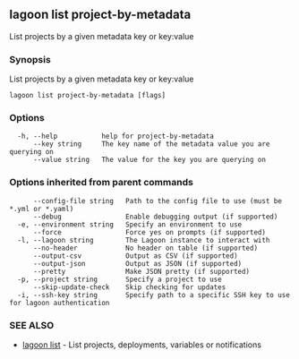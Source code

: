 ## lagoon list project-by-metadata

List projects by a given metadata key or key:value

### Synopsis

List projects by a given metadata key or key:value

```
lagoon list project-by-metadata [flags]
```

### Options

```
  -h, --help           help for project-by-metadata
      --key string     The key name of the metadata value you are querying on
      --value string   The value for the key you are querying on
```

### Options inherited from parent commands

```
      --config-file string   Path to the config file to use (must be *.yml or *.yaml)
      --debug                Enable debugging output (if supported)
  -e, --environment string   Specify an environment to use
      --force                Force yes on prompts (if supported)
  -l, --lagoon string        The Lagoon instance to interact with
      --no-header            No header on table (if supported)
      --output-csv           Output as CSV (if supported)
      --output-json          Output as JSON (if supported)
      --pretty               Make JSON pretty (if supported)
  -p, --project string       Specify a project to use
      --skip-update-check    Skip checking for updates
  -i, --ssh-key string       Specify path to a specific SSH key to use for lagoon authentication
```

### SEE ALSO

* [lagoon list](lagoon_list.md)	 - List projects, deployments, variables or notifications

